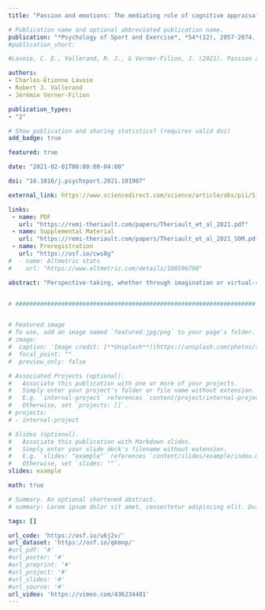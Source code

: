```yaml
---
title: "Passion and emotions: The mediating role of cognitive appraisals"

# Publication name and optional abbreviated publication name.
publication: "*Psychology of Sport and Exercise*, *54*(12), 2057-2074. <a href='https://doi.org/10.1016/j.psychsport.2021.101907' target='_blank' rel='noopener noreferrer'>10.1016/j.psychsport.2021.101907</a>"
#publication_short: 

#Lavoie, C. E., Vallerand, R. J., & Verner-Filion, J. (2021). Passion and emotions: The mediating role of cognitive #appraisals. Psychology of Sport and Exercise, 54, 101907.

authors:
- Charles-Étienne Lavoie
- Robert J. Vallerand
- Jérémie Verner-Filion

publication_types:
- "2"

# Show publication and sharing statistics? (requires valid doi)
add_badge: true

featured: true

date: "2021-02-01T00:00:00-04:00"

doi: "10.1016/j.psychsport.2021.101907"

external_link: https://www.sciencedirect.com/science/article/abs/pii/S146902922100025X

links: 
 - name: PDF
   url: "https://remi-theriault.com/papers/Theriault_et_al_2021.pdf"
 - name: Supplemental Material
   url: "https://remi-theriault.com/papers/Theriault_et_al_2021_SOM.pdf"
 - name: Preregistration
   url: "https://osf.io/cws8g"
#  - name: Altmetric stats
#    url: "https://www.altmetric.com/details/108596790"

abstract: "Perspective-taking, whether through imagination or virtual-reality interventions, seems to improve intergroup relations; however, what intervention leads to better outcomes remains unclear. This pre-registered study collected measures of empathy and race bias from 90 participants, split into one of three perspective-taking groups: embodied perspective-taking, mental perspective-taking, and a control group. We drew on virtual-reality technology alongside a Black confederate across all conditions. Only in the first group, participants got to exchange real-time viewpoints with the confederate and literally “see through the eyes of another.” In the two other conditions, participants either imagined a day in the life of the Black confederate or in their own life, respectively. Our findings show that, compared to the control group, the embodied perspective-taking group scored higher on empathy sub-components. On the other hand, both perspective-taking interventions differentially affected neither explicit nor implicit race bias. Our study suggests that embodiment of an outgroup can enhance empathy."


# ####################################################################


# Featured image
# To use, add an image named `featured.jpg/png` to your page's folder. 
# image:
#  caption: 'Image credit: [**Unsplash**](https://unsplash.com/photos/s9CC2SKySJM)'
#  focal_point: ""
#  preview_only: false

# Associated Projects (optional).
#   Associate this publication with one or more of your projects.
#   Simply enter your project's folder or file name without extension.
#   E.g. `internal-project` references `content/project/internal-project/index.md`.
#   Otherwise, set `projects: []`.
# projects:
# - internal-project

# Slides (optional).
#   Associate this publication with Markdown slides.
#   Simply enter your slide deck's filename without extension.
#   E.g. `slides: "example"` references `content/slides/example/index.md`.
#   Otherwise, set `slides: ""`.
slides: example

math: true

# Summary. An optional shortened abstract.
# summary: Lorem ipsum dolor sit amet, consectetur adipiscing elit. Duis posuere tellus ac convallis placerat. Proin tincidunt magna sed ex sollicitudin condimentum.

tags: []

url_code: 'https://osf.io/u6j2v/'
url_dataset: 'https://osf.io/qkmnp/'
#url_pdf: '#'
#url_poster: '#'
#url_preprint: '#'
#url_project: '#'
#url_slides: '#'
#url_source: '#'
url_video: 'https://vimeo.com/436234481'
---
```

